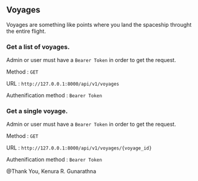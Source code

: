 ## Voyages

Voyages are something like points where you land the spaceship throught the entire flight.

### Get a list of voyages.

Admin or user must have a `Bearer Token` in order to get the request.

Method : `GET`

URL : `http://127.0.0.1:8000/api/v1/voyages`

Authenification method : `Bearer Token`

### Get a single voyage.

Admin or user must have a `Bearer Token` in order to get the request.

Method : `GET`

URL : `http://127.0.0.1:8000/api/v1/voyages/{voyage_id}`

Authenification method : `Bearer Token`

@Thank You, Kenura R. Gunarathna